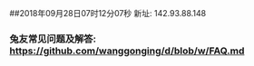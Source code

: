 ##2018年09月28日07时12分07秒 新址: 142.93.88.148
### 兔友常见问题及解答: https://github.com/wanggonging/d/blob/w/FAQ.md
